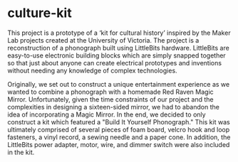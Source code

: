 # culture-kit

This project is a prototype of a ‘kit for cultural history’ inspired by the Maker Lab projects created at the University of Victoria. The project is a reconstruction of a phonograph built using LittleBits hardware. LittleBits are easy-to-use electronic building blocks which are simply snapped together so that just about anyone can create electrical prototypes and inventions without needing any knowledge of complex technologies.

Originally, we set out to construct a unique entertainment experience as we wanted to combine a phonograph with a homemade Red Raven Magic Mirror. Unfortunately, given the time constraints of our project and the complexities in designing a sixteen-sided mirror, we had to abandon the idea of incorporating a Magic Mirror. In the end, we decided to only construct a kit which featured a "Build It Yourself Phonograph." This kit was ultimately comprised of several pieces of foam board, velcro hook and loop fasteners, a vinyl record, a sewing needle and a paper cone. In addition, the LittleBits power adapter, motor, wire, and dimmer switch were also included in the kit.
